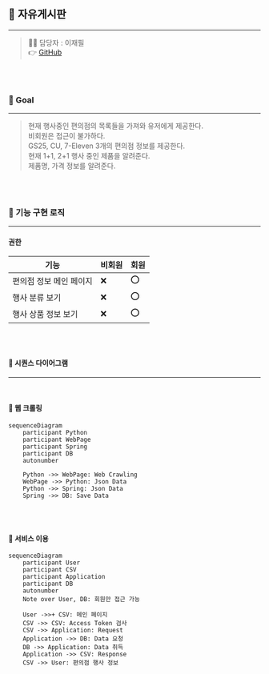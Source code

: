## 📱 자유게시판

---

> 👩‍💻 담당자 : 이재필<br>
> 👉 [GitHub](https://github.com/JeFeel)

<br>
<br>

### 🚀 Goal

---

> 현재 행사중인 편의점의 목록들을 가져와 유저에게 제공한다.<br>
> 비회원은 접근이 불가하다.<br>
> GS25, CU, 7-Eleven 3개의 편의점 정보를 제공한다.<br>
> 현재 1+1, 2+1 행사 중인 제품을 알려준다.<br>
> 제품명, 가격 정보를 알려준다.<br>

<br>
<br>

### 🎯 기능 구현 로직

---

#### 권한

[//]: # (<br>)

| 기능            | 비회원 | 회원  |
|---------------|-----|-----|
| 편의점 정보 메인 페이지 | ❌   | ⭕️  |
| 행사 분류 보기      | ❌   | ⭕️  |
| 행사 상품 정보 보기   | ❌   | ⭕️  |

<br>
<br>

#### 🎈 시퀀스 다이어그램

---

<br>

#### 🎯 웹 크롤링

```mermaid
sequenceDiagram
    participant Python
    participant WebPage
    participant Spring
    participant DB
    autonumber

    Python ->> WebPage: Web Crawling
    WebPage ->> Python: Json Data
    Python ->> Spring: Json Data
    Spring ->> DB: Save Data
```

<br>
<br>

#### 🎯 서비스 이용

```mermaid
sequenceDiagram
    participant User
    participant CSV
    participant Application
    participant DB
    autonumber
    Note over User, DB: 회원만 접근 가능

    User ->>+ CSV: 메인 페이지
    CSV ->> CSV: Access Token 검사
    CSV ->> Application: Request
    Application ->> DB: Data 요청
    DB ->> Application: Data 취득
    Application ->> CSV: Response
    CSV ->> User: 편의점 행사 정보
```